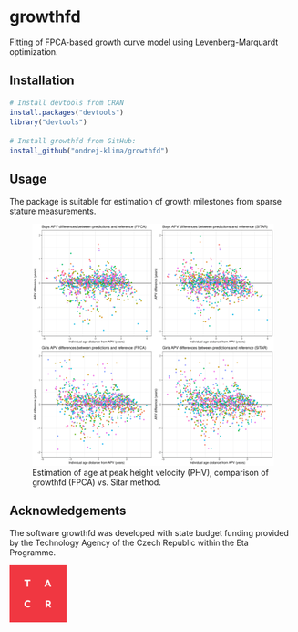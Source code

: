 growthfd
=====
  
Fitting of FPCA-based growth curve model using Levenberg-Marquardt optimization.

## Installation

```r
# Install devtools from CRAN
install.packages("devtools")
library("devtools")

# Install growthfd from GitHub:
install_github("ondrej-klima/growthfd")
```

## Usage

The package is suitable for estimation of growth milestones from sparse stature
measurements.

<figure>
    <img src="man/figures/Figure_S13_Individual_differences_by_maturation_age-1.png"
         alt="Individual differences by maturation age">
    <figcaption>Estimation of age at peak height velocity (PHV), comparison of growthfd (FPCA) vs. Sitar method.</figcaption>
</figure>


## Acknowledgements
The software growthfd was developed with state budget funding provided 
by the Technology Agency of the Czech Republic within the Eta Programme.

<a href="https://www.tacr.cz/en/"><img src="man/figures/logo_en_red.png" alt="tacr" width="100" height="100" /></a>
